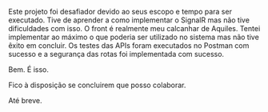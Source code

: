 Este projeto foi desafiador devido ao seus escopo e tempo para ser executado.
Tive de aprender a como implementar o SignalR mas não tive dificuldades com isso.
O front é realmente meu calcanhar de Aquiles. Tentei implementar ao máximo o que poderia ser utilizado no sistema mas não tive êxito em concluir.
Os testes das APIs foram executados no Postman com sucesso e a segurança das rotas foi implementada com sucesso.

Bem. É isso.

Fico à disposição se concluirem que posso colaborar.

Até breve.
